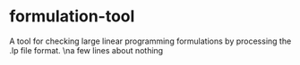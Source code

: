 # formulation-tool
A tool for checking large linear programming formulations by processing the .lp file format.
\na few lines about nothing
